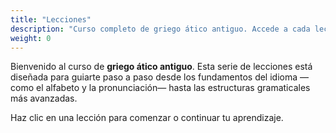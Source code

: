 ```yaml
---
title: "Lecciones"
description: "Curso completo de griego ático antiguo. Accede a cada lección en orden progresivo, desde el alfabeto hasta la conjugación verbal."
weight: 0
---
```


Bienvenido al curso de **griego ático antiguo**. Esta serie de lecciones está diseñada para guiarte paso a paso desde los fundamentos del idioma —como el alfabeto y la pronunciación— hasta las estructuras gramaticales más avanzadas.

Haz clic en una lección para comenzar o continuar tu aprendizaje.
